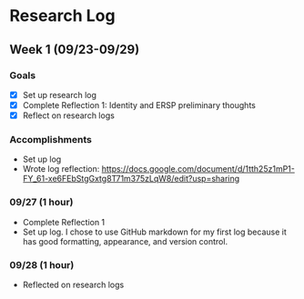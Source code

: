 # Research Log

## Week 1 (09/23-09/29)

### Goals
- [X] Set up research log
- [X] Complete Reflection 1: Identity and ERSP preliminary thoughts
- [X] Reflect on research logs

### Accomplishments
- Set up log
- Wrote log reflection: https://docs.google.com/document/d/1tth25z1mP1-FY_61-xe6FEbStgGxtg8T71m375zLqW8/edit?usp=sharing

### 09/27 (1 hour)
- Complete Reflection 1
- Set up log. I chose to use GitHub markdown for my first log because it has good formatting, appearance, and version control.

### 09/28 (1 hour)
- Reflected on research logs

